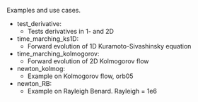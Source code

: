 Examples and use cases.

- test_derivative:
    - Tests derivatives in 1- and 2D
- time_marching_ks1D:
    - Forward evolution of 1D Kuramoto-Sivashinsky equation
- time_marching_kolmogorov:
    - Forward evolution of 2D Kolmogorov flow
- newton_kolmog: 
    - Example on Kolmogorov flow, orb05
- newton_RB:
    - Example on Rayleigh Benard. Rayleigh = 1e6
